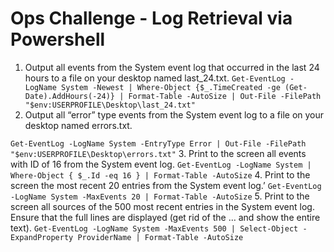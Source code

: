 # Ops Challenge - Log Retrieval via Powershell

1. Output all events from the System event log that occurred in the last 24 hours to a file on your desktop named last_24.txt.
``
Get-EventLog -LogName System -Newest | Where-Object {$_.TimeCreated -ge (Get-Date).AddHours(-24)} | Format-Table -AutoSize
 | Out-File -FilePath "$env:USERPROFILE\Desktop\last_24.txt"
``
2. Output all “error” type events from the System event log to a file on your desktop named errors.txt.

``
Get-EventLog -LogName System -EntryType Error | Out-File -FilePath "$env:USERPROFILE\Desktop\errors.txt"
``
3. Print to the screen all events with ID of 16 from the System event log.
``
Get-EventLog -LogName System | Where-Object { $_.Id -eq 16 } | Format-Table -AutoSize
``
4. Print to the screen the most recent 20 entries from the System event log.’
``
Get-EventLog -LogName System -MaxEvents 20 | Format-Table -AutoSize
``
5. Print to the screen all sources of the 500 most recent entries in the System event log. Ensure that the full lines are displayed (get rid of the … and show the entire text).
``
Get-EventLog -LogName System -MaxEvents 500 | Select-Object -ExpandProperty ProviderName | Format-Table -AutoSize
``